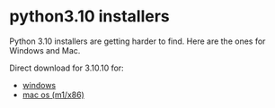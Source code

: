 # python3.10 installers

Python 3.10 installers are getting harder to find. Here are the ones for Windows and Mac.

Direct download for 3.10.10 for:
  * [windows](https://github.com/zackees/python3.10/raw/main/win/python-3.10.10-amd64.exe)
  * [mac os (m1/x86)](https://github.com/zackees/python3.10/raw/main/win/python-3.10.10-amd64.exe)
